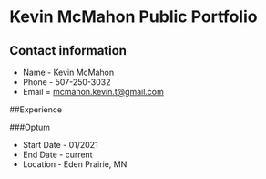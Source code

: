 # Kevin McMahon Public Portfolio
## Contact information
* Name - Kevin McMahon
* Phone - 507-250-3032
* Email = mcmahon.kevin.t@gmail.com

##Experience

###Optum 
* Start Date - 01/2021
* End Date - current
* Location - Eden Prairie, MN

